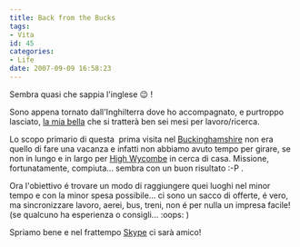 ```yaml
---
title: Back from the Bucks
tags:
- Vita
id: 45
categories:
- Life
date: 2007-09-09 16:58:23
---
```


Sembra quasi che sappia l'inglese :wink: !

Sono appena tornato dall'Inghilterra dove ho accompagnato, e purtroppo lasciato, [la mia bella](http://www.laurafrigerio.it) che si tratterà ben sei mesi per lavoro/ricerca.

Lo scopo primario di questa  prima visita nel [Buckinghamshire](http://en.wikipedia.org/wiki/Buckinghamshire) non era quello di fare una vacanza e infatti non abbiamo avuto tempo per girare, se non in lungo e in largo per [High Wycombe](http://en.wikipedia.org/wiki/High_Wycombe) in cerca di casa. Missione, fortunatamente, compiuta... sembra con un buon risultato :-P .

Ora l'obiettivo é trovare un modo di raggiungere quei luoghi nel minor tempo e con la minor spesa possibile... ci sono un sacco di offerte, é vero, ma sincronizzare lavoro, aerei, bus, treni, non é per nulla un impresa facile! (se qualcuno ha esperienza o consigli... :oops: )

Spriamo bene e nel frattempo [Skype](http://www.skype.com) ci sarà amico!
